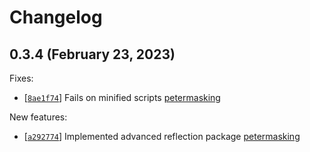 
# Changelog

## 0.3.4 (February 23, 2023)

Fixes:
- \[[`8ae1f74`](https://github.com/MaskingTechnology/jitar/commit/8ae1f74)] Fails on minified scripts [petermasking](https://github.com/MaskingTechnology/jitar/pull/169)

New features:
- \[[`a292774`](https://github.com/MaskingTechnology/jitar/commit/a292774)] Implemented advanced reflection package [petermasking](https://github.com/MaskingTechnology/jitar/pull/161)
